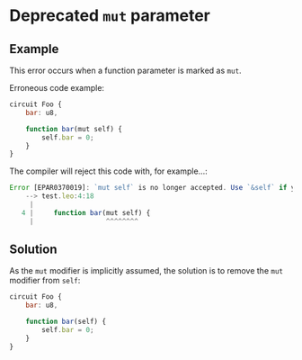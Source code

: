 # Deprecated `mut` parameter

## Example

This error occurs when a function parameter is marked as `mut`.

Erroneous code example:

```js
circuit Foo {
    bar: u8,

    function bar(mut self) {
        self.bar = 0;
    }
}
```

The compiler will reject this code with, for example...:

```js
Error [EPAR0370019]: `mut self` is no longer accepted. Use `&self` if you would like to pass in a mutable reference to `self`
    --> test.leo:4:18
     |
   4 |     function bar(mut self) {
     |                  ^^^^^^^^
```

## Solution

As the `mut` modifier is implicitly assumed, the solution is to remove the `mut` modifier from `self`:

```js
circuit Foo {
    bar: u8,

    function bar(self) {
        self.bar = 0;
    }
}
```
